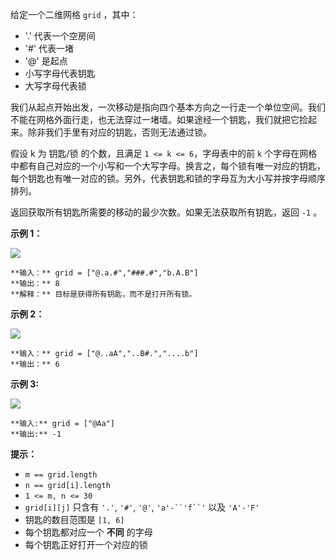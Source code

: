 给定一个二维网格 `grid` ，其中：

  * '.' 代表一个空房间
  * '#' 代表一堵
  * '@' 是起点
  * 小写字母代表钥匙
  * 大写字母代表锁

我们从起点开始出发，一次移动是指向四个基本方向之一行走一个单位空间。我们不能在网格外面行走，也无法穿过一堵墙。如果途经一个钥匙，我们就把它捡起来。除非我们手里有对应的钥匙，否则无法通过锁。

假设 k 为 钥匙/锁 的个数，且满足 `1 <= k <= 6`，字母表中的前 `k`
个字母在网格中都有自己对应的一个小写和一个大写字母。换言之，每个锁有唯一对应的钥匙，每个钥匙也有唯一对应的锁。另外，代表钥匙和锁的字母互为大小写并按字母顺序排列。

返回获取所有钥匙所需要的移动的最少次数。如果无法获取所有钥匙，返回 `-1` 。



**示例 1：**

![](https://assets.leetcode.com/uploads/2021/07/23/lc-keys2.jpg)

    
    
    **输入：** grid = ["@.a.#","###.#","b.A.B"]
    **输出：** 8
    **解释：** 目标是获得所有钥匙，而不是打开所有锁。
    

**示例 2：**

![](https://assets.leetcode.com/uploads/2021/07/23/lc-key2.jpg)

    
    
    **输入：** grid = ["@..aA","..B#.","....b"]
    **输出：** 6
    

**示例 3:**

![](https://assets.leetcode.com/uploads/2021/07/23/lc-keys3.jpg)

    
    
    **输入:** grid = ["@Aa"]
    **输出:** -1



**提示：**

  * `m == grid.length`
  * `n == grid[i].length`
  * `1 <= m, n <= 30`
  * `grid[i][j]` 只含有 `'.'`, `'#'`, `'@'`, `'a'-``'f``'` 以及 `'A'-'F'`
  * 钥匙的数目范围是 `[1, 6]` 
  * 每个钥匙都对应一个 **不同** 的字母
  * 每个钥匙正好打开一个对应的锁

